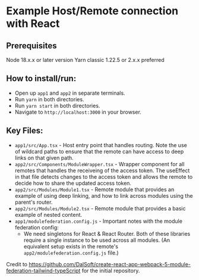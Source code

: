 # Example Host/Remote connection with React

## Prerequisites
Node 18.x.x or later version
Yarn classic 1.22.5 or 2.x.x preferred

## How to install/run:
- Open up `app1` and `app2` in separate terminals.
- Run `yarn` in both directories.
- Run `yarn start` in both directories.
- Navigate to `http://localhost:3000` in your browser.

## Key Files:
- `app1/src/App.tsx` - Host entry point that handles routing. Note the use of wildcard paths to ensure that the remote can have access to deep links on that given path.
- `app2/src/Components/ModuleWrapper.tsx` - Wrapper component for all remotes that handles the receiveing of the access token. The useEffect in that file detects changes to the access token and allows the remote to decide how to share the updated access token.
- `app2/src/Modules/Module1.tsx` - Remote module that provides an example of using deep linking, and how to link across modules using the parent's router.
- `app2/src/Modules/Module2.tsx` - Remote module that provides a basic example of nested content.
- `app1/modulefederation.config.js` - Important notes with the module federation config:
  - We need singletons for React & React Router. Both of these libraries require a single instance to be used across all modules. (An equivalent setup exists in the remote's `app2/modulefederation.config.js` file.)

Credit to https://github.com/DalSoft/create-react-app-webpack-5-module-federation-tailwind-typeScript for the initial repository.
